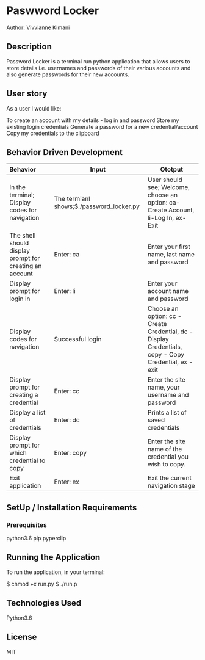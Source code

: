 # Paswword Locker
Author: Vivvianne Kimani

## Description
Password Locker is a terminal run python application that allows users to store details i.e. usernames and passwords of their various accounts and also generate passwords for their new accounts.

## User story
As a user I would like:

To create an account with my details - log in and password
Store my existing login credentials
Generate a password for a new credential/account
Copy my credentials to the clipboard

## Behavior Driven Development
| Behavior | Input | Ototput |
|:---------|-------|---------|
|In the terminal; Display codes for navigation| The termianl shows;$./password_locker.py| User should see; Welcome, choose an option: ca-Create Account, li-Log In, ex-Exit |
|The shell should display prompt for creating an account | Enter: ca | Enter your first name, last name and password |
| Display prompt for login in | Enter: li | Enter your account name and password |
| Display codes for navigation | Successful login | Choose an option: cc - Create Credential, dc - Display Credentials, copy - Copy Credential, ex - exit|
| Display prompt for creating a credential | Enter: cc | Enter the site name, your username and password |
| Display a list of credentials | Enter: dc |Prints a list of saved credentials |
| Display prompt for which credential to copy | Enter: copy | Enter the site name of the credential you wish to copy.|
| Exit application | Enter: ex | Exit the current navigation stage|


## SetUp / Installation Requirements
### Prerequisites
python3.6
pip
pyperclip

## Running the Application
To run the application, in your terminal:

  $ chmod +x run.py
  $ ./run.p

## Technologies Used
Python3.6

## License
MIT